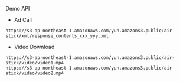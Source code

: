 Demo API

- Ad Call
```
https://s3-ap-northeast-1.amazonaws.com/yun.amazons3.public/air-stick/xml/response_contents_xxx_yyy.xml
```

- Video Download
```
https://s3-ap-northeast-1.amazonaws.com/yun.amazons3.public/air-stick/video/video1.mp4
https://s3-ap-northeast-1.amazonaws.com/yun.amazons3.public/air-stick/video/video2.mp4
```
